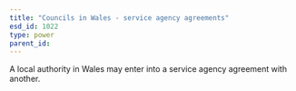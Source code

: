 ```yaml
---
title: "Councils in Wales - service agency agreements"
esd_id: 1022
type: power
parent_id:  
---
```


A local authority in Wales may enter into a service agency agreement with another.

